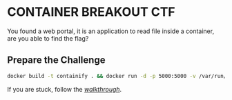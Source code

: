 #  CONTAINER BREAKOUT CTF
You found a web portal, it is an application to read file inside a container, are you able to find the flag?  

## Prepare the Challenge
```sh
docker build -t containify . && docker run -d -p 5000:5000 -v /var/run/docker.sock:/var/run/docker.sock containify
```  


If you are stuck, follow the [*walkthrough*](./walkthrough/README.md).  
  
